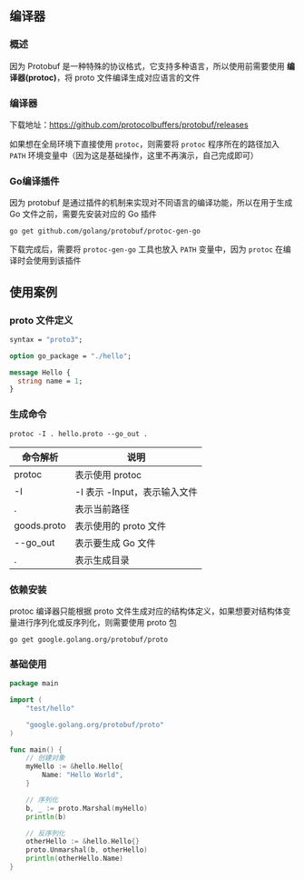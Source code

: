 ## 编译器

### 概述

因为 Protobuf 是一种特殊的协议格式，它支持多种语言，所以使用前需要使用 **编译器(protoc)**，将 proto 文件编译生成对应语言的文件

### 编译器

下载地址：https://github.com/protocolbuffers/protobuf/releases

如果想在全局环境下直接使用 `protoc`，则需要将 `protoc` 程序所在的路径加入 `PATH` 环境变量中（因为这是基础操作，这里不再演示，自己完成即可）

### Go编译插件

因为 protobuf 是通过插件的机制来实现对不同语言的编译功能，所以在用于生成 Go 文件之前，需要先安装对应的 Go 插件

```shell
go get github.com/golang/protobuf/protoc-gen-go
```

下载完成后，需要将 `protoc-gen-go` 工具也放入 `PATH` 变量中，因为 `protoc` 在编译时会使用到该插件



## 使用案例

### proto 文件定义

```protobuf
syntax = "proto3";

option go_package = "./hello";

message Hello {
  string name = 1;
}
```

### 生成命令

```shell
protoc -I . hello.proto --go_out .
```

| 命令解析    | 说明                         |
| ----------- | ---------------------------- |
| protoc      | 表示使用 protoc              |
| -I          | -I 表示 -Input，表示输入文件 |
| .           | 表示当前路径                 |
| goods.proto | 表示使用的 proto 文件        |
| --go_out    | 表示要生成 Go 文件           |
| .           | 表示生成目录                 |

### 依赖安装

protoc 编译器只能根据 proto 文件生成对应的结构体定义，如果想要对结构体变量进行序列化或反序列化，则需要使用 proto 包

```shell
go get google.golang.org/protobuf/proto
```

### 基础使用

```go
package main

import (
	"test/hello"

	"google.golang.org/protobuf/proto"
)

func main() {
	// 创建对象
	myHello := &hello.Hello{
		Name: "Hello World",
	}

	// 序列化
	b, _ := proto.Marshal(myHello)
	println(b)

	// 反序列化
	otherHello := &hello.Hello{}
	proto.Unmarshal(b, otherHello)
	println(otherHello.Name)
}
```

